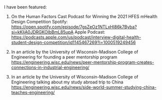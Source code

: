 I have been featured:

1. On the Human Factors Cast Podcast for Winning the 2021 HFES mHealth Design Competition
Spotify: https://open.spotify.com/episode/7gsZeOz1NTLxHI86k7Byba?si=kKljA0JDRGKOIbBmL85upA
Apple Podcast: https://podcasts.apple.com/us/podcast/interview-digital-health-student-design-competition/id1145467269?i=1000519249456

2. In an article by the University of Wisconsin-Madison College of Engineering for founding a peer mentorship program
https://engineering.wisc.edu/news/peer-mentorship-program-creates-connections-in-industrial-engineering/

3. In an article by the University of Wisconsin-Madison College of Engineering talking about my study abroad trip to China
https://engineering.wisc.edu/news/side-world-summer-studying-china-teaches-engineering/

